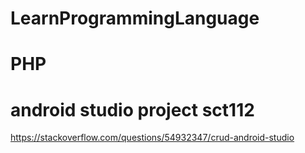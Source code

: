 # LearnProgrammingLanguage
# PHP

# android studio project sct112
https://stackoverflow.com/questions/54932347/crud-android-studio